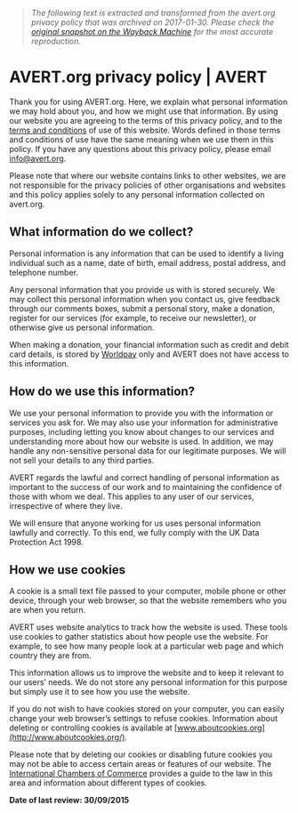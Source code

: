 > *The following text is extracted and transformed from the avert.org privacy policy that was archived on 2017-01-30. Please check the [original snapshot on the Wayback Machine](https://web.archive.org/web/20170130211455id_/https%3A//www.avert.org/privacy-policy) for the most accurate reproduction.*

# AVERT.org privacy policy | AVERT

Thank you for using AVERT.org. Here, we explain what personal information we may hold about you, and how we might use that information. By using our website you are agreeing to the terms of this privacy policy, and to the [terms and conditions](https://web.archive.org/node/381) of use of this website. Words defined in those terms and conditions of use have the same meaning when we use them in this policy. If you have any questions about this privacy policy, please email [info@avert.org](mailto:info@avert.org).  

Please note that where our website contains links to other websites, we are not responsible for the privacy policies of other organisations and websites and this policy applies solely to any personal information collected on avert.org.

## What information do we collect?

Personal information is any information that can be used to identify a living individual such as a name, date of birth, email address, postal address, and telephone number.

Any personal information that you provide us with is stored securely. We may collect this personal information when you contact us, give feedback through our comments boxes, submit a personal story, make a donation, register for our services (for example, to receive our newsletter), or otherwise give us personal information.

When making a donation, your financial information such as credit and debit card details, is stored by [Worldpay](http://www.worldpay.com/) only and AVERT does not have access to this information.

## How do we use this information?

We use your personal information to provide you with the information or services you ask for. We may also use your information for administrative purposes, including letting you know about changes to our services and understanding more about how our website is used. In addition, we may handle any non-sensitive personal data for our legitimate purposes. We will not sell your details to any third parties.

AVERT regards the lawful and correct handling of personal information as important to the success of our work and to maintaining the confidence of those with whom we deal. This applies to any user of our services, irrespective of where they live.

We will ensure that anyone working for us uses personal information lawfully and correctly. To this end, we fully comply with the UK Data Protection Act 1998.

## How we use cookies

A cookie is a small text file passed to your computer, mobile phone or other device, through your web browser, so that the website remembers who you are when you return.

AVERT uses website analytics to track how the website is used. These tools use cookies to gather statistics about how people use the website. For example, to see how many people look at a particular web page and which country they are from.

This information allows us to improve the website and to keep it relevant to our users’ needs. We do not store any personal information for this purpose but simply use it to see how you use the website.

If you do not wish to have cookies stored on your computer, you can easily change your web browser’s settings to refuse cookies. Information about deleting or controlling cookies is available at [www.aboutcookies.org](http://www.aboutcookies.org/).

Please note that by deleting our cookies or disabling future cookies you may not be able to access certain areas or features of our website. The [International Chambers of Commerce](http://www.iccwbo.uk/pages/privacy) provides a guide to the law in this area and information about different types of cookies.

**Date of last review: 30/09/2015**
